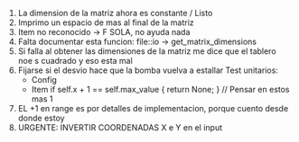 1) La dimension de la matriz ahora es constante / Listo
2) Imprimo un espacio de mas al final de la matriz
3) Item no reconocido -> F SOLA, no ayuda nada
4) Falta documentar esta funcion: file::io -> get_matrix_dimensions
5) Si falla al obtener las dimensiones de la matriz me dice que el tablero noe s cuadrado y eso esta mal
6) Fijarse si el desvio hace que la bomba vuelva a estallar
Test unitarios:
    - Config
    - Item
        if self.x + 1 == self.max_value {
            return None;
        } // Pensar en estos mas 1
5) EL +1 en range es por detalles de implementacion, porque cuento desde donde estoy
7) URGENTE: INVERTIR COORDENADAS X e Y en el input